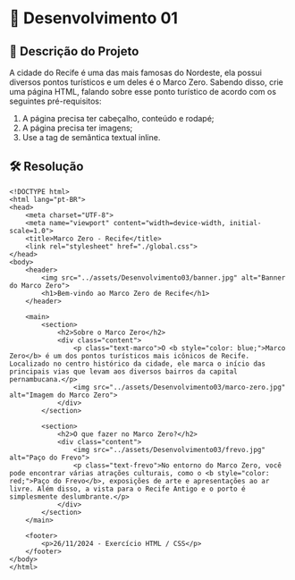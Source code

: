 # 📜 Desenvolvimento 01

## 🎯 Descrição do Projeto

A cidade do Recife é uma das mais famosas do Nordeste, ela possui diversos pontos turísticos e um deles é o Marco Zero. Sabendo disso, crie uma página HTML, falando sobre esse ponto turístico de acordo com os seguintes pré-requisitos: 

 1. A página precisa ter cabeçalho, conteúdo e rodapé;
 2. A página precisa ter imagens; 
 3. Use a tag de semântica textual inline. 


## 🛠️ Resolução

```
<!DOCTYPE html>
<html lang="pt-BR">
<head>
    <meta charset="UTF-8">
    <meta name="viewport" content="width=device-width, initial-scale=1.0">
    <title>Marco Zero - Recife</title>
    <link rel="stylesheet" href="./global.css">
</head>
<body>
    <header>
        <img src="../assets/Desenvolvimento03/banner.jpg" alt="Banner do Marco Zero">
        <h1>Bem-vindo ao Marco Zero de Recife</h1>
    </header>

    <main>
        <section>
            <h2>Sobre o Marco Zero</h2>
            <div class="content">
                <p class="text-marco">O <b style="color: blue;">Marco Zero</b> é um dos pontos turísticos mais icônicos de Recife. Localizado no centro histórico da cidade, ele marca o início das principais vias que levam aos diversos bairros da capital pernambucana.</p>
                <img src="../assets/Desenvolvimento03/marco-zero.jpg" alt="Imagem do Marco Zero">
            </div>
        </section>
        
        <section>
            <h2>O que fazer no Marco Zero?</h2>
            <div class="content">
                <img src="../assets/Desenvolvimento03/frevo.jpg" alt="Paço do Frevo">
                <p class="text-frevo">No entorno do Marco Zero, você pode encontrar várias atrações culturais, como o <b style="color: red;">Paço do Frevo</b>, exposições de arte e apresentações ao ar livre. Além disso, a vista para o Recife Antigo e o porto é simplesmente deslumbrante.</p>
            </div>
        </section>
    </main>

    <footer>
        <p>26/11/2024 - Exercício HTML / CSS</p>
    </footer>
</body>
</html>
```
